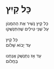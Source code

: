 # כָּל קַיִץ

כָּל קַיִץ נָשִׁיר אֶת הַהִמְנוֹן\
עַל שְׁנֵי טִילִים שֶׁהִתְנַשְּׁקוּ\
\
כָּל קַיִץ\
עַד יָבוֹא שָׁלוֹם\
\
עַד אָז נִתְנַשֵּׁק אֲנַחְנוּ\
בַּחֲלוֹם
